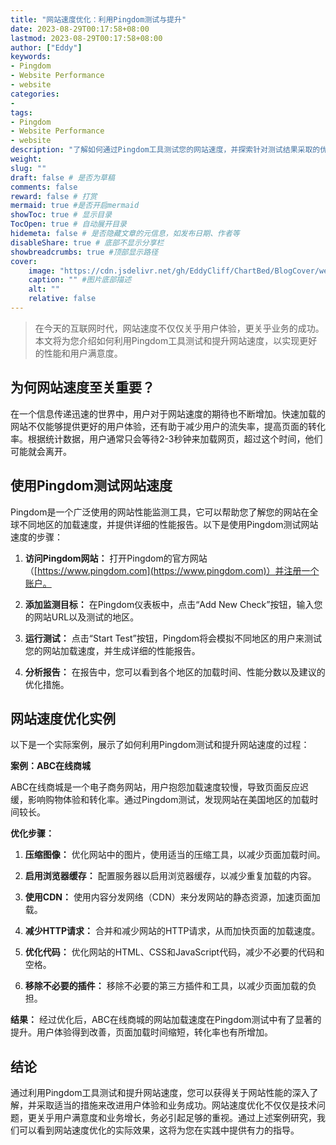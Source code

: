 ```yaml
---
title: "网站速度优化：利用Pingdom测试与提升"
date: 2023-08-29T00:17:58+08:00
lastmod: 2023-08-29T00:17:58+08:00
author: ["Eddy"]
keywords: 
- Pingdom
- Website Performance
- website
categories: 
- 
tags: 
- Pingdom
- Website Performance
- website
description: "了解如何通过Pingdom工具测试您的网站速度，并探索针对测试结果采取的优化方法。优化网页加载时间，提升用户体验，加速页面响应，从而提高搜索引擎排名和访客留存率。从测试到优化，本指南将指导您使网站速度达到最佳状态。"
weight:
slug: ""
draft: false # 是否为草稿
comments: false
reward: false # 打赏
mermaid: true #是否开启mermaid
showToc: true # 显示目录
TocOpen: true # 自动展开目录
hidemeta: false # 是否隐藏文章的元信息，如发布日期、作者等
disableShare: true # 底部不显示分享栏
showbreadcrumbs: true #顶部显示路径
cover:
    image: "https://cdn.jsdelivr.net/gh/EddyCliff/ChartBed/BlogCover/website2.jpg" #图片路径例如：posts/tech/123/123.png
    caption: "" #图片底部描述
    alt: ""
    relative: false
---
```


> 在今天的互联网时代，网站速度不仅仅关乎用户体验，更关乎业务的成功。本文将为您介绍如何利用Pingdom工具测试和提升网站速度，以实现更好的性能和用户满意度。

## 为何网站速度至关重要？

在一个信息传递迅速的世界中，用户对于网站速度的期待也不断增加。快速加载的网站不仅能够提供更好的用户体验，还有助于减少用户的流失率，提高页面的转化率。根据统计数据，用户通常只会等待2-3秒钟来加载网页，超过这个时间，他们可能就会离开。

## 使用Pingdom测试网站速度

Pingdom是一个广泛使用的网站性能监测工具，它可以帮助您了解您的网站在全球不同地区的加载速度，并提供详细的性能报告。以下是使用Pingdom测试网站速度的步骤：

1. **访问Pingdom网站：** 打开Pingdom的官方网站（[https://www.pingdom.com](https://www.pingdom.com)）并注册一个账户。

2. **添加监测目标：** 在Pingdom仪表板中，点击“Add New Check”按钮，输入您的网站URL以及测试的地区。

3. **运行测试：** 点击“Start Test”按钮，Pingdom将会模拟不同地区的用户来测试您的网站加载速度，并生成详细的性能报告。

4. **分析报告：** 在报告中，您可以看到各个地区的加载时间、性能分数以及建议的优化措施。

## 网站速度优化实例

以下是一个实际案例，展示了如何利用Pingdom测试和提升网站速度的过程：

**案例：ABC在线商城**

ABC在线商城是一个电子商务网站，用户抱怨加载速度较慢，导致页面反应迟缓，影响购物体验和转化率。通过Pingdom测试，发现网站在美国地区的加载时间较长。

**优化步骤：**

1. **压缩图像：** 优化网站中的图片，使用适当的压缩工具，以减少页面加载时间。

2. **启用浏览器缓存：** 配置服务器以启用浏览器缓存，以减少重复加载的内容。

3. **使用CDN：** 使用内容分发网络（CDN）来分发网站的静态资源，加速页面加载。

4. **减少HTTP请求：** 合并和减少网站的HTTP请求，从而加快页面的加载速度。

5. **优化代码：** 优化网站的HTML、CSS和JavaScript代码，减少不必要的代码和空格。

6. **移除不必要的插件：** 移除不必要的第三方插件和工具，以减少页面加载的负担。

**结果：** 经过优化后，ABC在线商城的网站加载速度在Pingdom测试中有了显著的提升。用户体验得到改善，页面加载时间缩短，转化率也有所增加。

## 结论

通过利用Pingdom工具测试和提升网站速度，您可以获得关于网站性能的深入了解，并采取适当的措施来改进用户体验和业务成功。网站速度优化不仅仅是技术问题，更关乎用户满意度和业务增长，务必引起足够的重视。通过上述案例研究，我们可以看到网站速度优化的实际效果，这将为您在实践中提供有力的指导。

